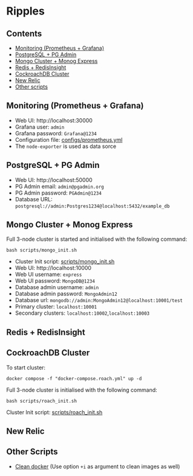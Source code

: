 # Ripples

## Contents

 * [Monitoring (Prometheus + Grafana)](#monitoring-prometheus--grafana)
 * [PostgreSQL + PG Admin](#postgresql--pg-admin)
 * [Mongo Cluster + Monog Express](#mongo-cluster--monog-express)
 * [Redis + RedisInsight](#redis--redisinsight)
 * [CockroachDB Cluster](#cockroachdb-cluster)
 * [New Relic](#new-relic)
 * [Other scripts](#other-scripts)

## Monitoring (Prometheus + Grafana)

 * Web UI: http://localhost:30000
 * Grafana user: `admin`
 * Grafana password: `Grafana@1234`
 * Configuration file: [configs/prometheus.yml](configs/prometheus.yml)
 * The `node-exporter` is used as data sorce

## PostgreSQL + PG Admin

 * Web UI: http://localhost:50000
 * PG Admin email: `admin@pgadmin.org`
 * PG Admin password: `PGAdmin@1234`
 * Database URL: `postgresql://admin:Postgres1234@localhost:5432/example_db`

## Mongo Cluster + Monog Express

Full 3-node cluster is started and initialised with the following command:

```
bash scripts/mongo_init.sh
```

 * Cluster Init script: [scripts/mongo_init.sh](scripts/mongo_init.sh)
 * Web UI: http://localhost:10000
 * Web UI username: `express`
 * Web UI password: `MongoDB@1234`
 * Database admin username: `admin`
 * Database admin password: `MongoAdmin12`
 * Database url: `mongodb://admin:MongoAdmin12@localhost:10001/test`
 * Primary cluster: `localhost:10001`
 * Secondary clusters: `localhost:10002`,`localhost:10003`

## Redis + RedisInsight

## CockroachDB Cluster

To start cluster:
```
docker compose -f "docker-compose.roach.yml" up -d
```

Full 3-node cluster is initialised with the following command:

```
bash scripts/roach_init.sh
```

Cluster Init script: [scripts/roach_init.sh](scripts/roach_init.sh)

## New Relic

## Other Scripts

 * [Clean docker](scripts/clean_docker.sh) (Use option `+i` as argument to clean images as well)

